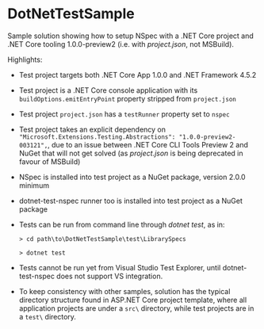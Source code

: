 # DotNetTestSample

Sample solution showing how to setup NSpec with a .NET Core project and .NET Core tooling 1.0.0-preview2 (i.e. with *project.json*, not MSBuild).

Highlights:

- Test project targets both .NET Core App 1.0.0 and .NET Framework 4.5.2
- Test project is a .NET Core console application with its `buildOptions.emitEntryPoint` property stripped from `project.json`
- Test project `project.json` has a `testRunner` property set to `nspec`
- Test project takes an explicit dependency on `"Microsoft.Extensions.Testing.Abstractions": "1.0.0-preview2-003121",`,
due to an issue between .NET Core CLI Tools Preview 2 and NuGet that will not get solved (as *project.json* is being deprecated in favour of MSBuild)
- NSpec is installed into test project as a NuGet package, version 2.0.0 minimum
- dotnet-test-nspec runner too is installed into test project as a NuGet package
- Tests can be run from command line through *dotnet test*, as in:

    ```
    > cd path\to\DotNetTestSample\test\LibrarySpecs

    > dotnet test
    ```

- Tests cannot be run yet from Visual Studio Test Explorer, until dotnet-test-nspec does not support VS integration.
- To keep consistency with other samples, solution has the typical directory structure found in ASP.NET Core project template,
where all application projects are under a `src\` directory, while test projects are in a `test\` directory.
